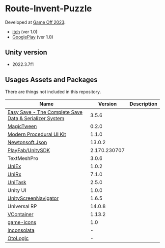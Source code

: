 # Route-Invent-Puzzle

Developed at [Game Off 2023](https://itch.io/jam/game-off-2023).

* [itch](https://kitatas.itch.io/route-invent-puzzle) (ver 1.0)
* [GooglePlay](https://play.google.com/store/apps/details?id=com.KitaLab.RIPuzzle) (ver 1.0)

## Unity version
* 2022.3.7f1

## Usages Assets and Packages

There are things not included in this repository.

|Name|Version|Description|
|---|---|---|
|[Easy Save - The Complete Save Data & Serializer System](https://assetstore.unity.com/packages/tools/utilities/easy-save-the-complete-save-data-serializer-system-768)|3.5.6||
|[MagicTween](https://github.com/AnnulusGames/MagicTween)|0.2.0||
|[Modern Procedural UI Kit](https://assetstore.unity.com/packages/tools/gui/modern-procedural-ui-kit-163041)|1.1.0||
|[Newtonsoft.Json](https://github.com/JamesNK/Newtonsoft.Json)|13.0.2||
|[PlayFab/UnitySDK](https://github.com/PlayFab/UnitySDK)|2.170.230707||
|TextMeshPro|3.0.6||
|[UniEx](https://github.com/kitatas/UniEx)|1.0.2||
|[UniRx](https://github.com/neuecc/UniRx)|7.1.0||
|[UniTask](https://github.com/Cysharp/UniTask)|2.5.0||
|Unity UI|1.0.0||
|[UnityScreenNavigator](https://github.com/Haruma-K/UnityScreenNavigator)|1.6.5||
|Universal RP|14.0.8||
|[VContainer](https://github.com/hadashiA/VContainer)|1.13.2||
|[game-icons](https://www.kenney.nl/assets/game-icons)|1.0||
|[Inconsolata](https://fonts.google.com/specimen/Inconsolata)|-||
|[OtoLogic](https://otologic.jp/)|-||


